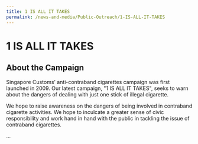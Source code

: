 ```yaml
---
title: 1 IS ALL IT TAKES
permalink: /news-and-media/Public-Outreach/1-IS-ALL-IT-TAKES
---
```


# 1 IS ALL IT TAKES

## About the Campaign

Singapore Customs’ anti-contraband cigarettes campaign was first launched in 2009. Our latest campaign, "1 IS ALL IT TAKES", seeks to warn about the dangers of dealing with just one stick of illegal cigarette.

We hope to raise awareness on the dangers of being involved in contraband cigarette activities. We hope to inculcate a greater sense of civic responsibility and work hand in hand with the public in tackling the issue of contraband cigarettes.

...